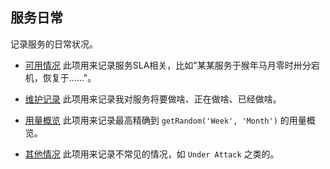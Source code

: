 ## 服务日常

记录服务的日常状况。

- [可用情况](https://akass.instatus.com/)
此项用来记录服务SLA相关，比如"某某服务于猴年马月零时卅分宕机，恢复于……"。

- [维护记录](./records/index.md)
此项用来记录我对服务将要做啥、正在做啥、已经做啥。

- [用量概览](./usage/index.md)
此项用来记录最高精确到 `getRandom('Week', 'Month')` 的用量概览。

- [其他情况](./others/index.md)
此项用来记录不常见的情况，如 `Under Attack` 之类的。
